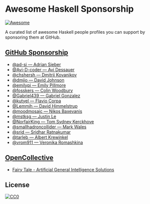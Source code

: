 # Awesome Haskell Sponsorship

[![Awesome](https://awesome.re/badge.svg)](https://awesome.re)

A curated list of awesome Haskell people profiles you can support by sponsoring them at GitHub.

## [GitHub Sponsorship](https://github.com/sponsors)

* [@ad-si — Adrian Sieber](https://github.com/sponsors/ad-si)
* [@Avi-D-coder — Avi Dessauer](https://github.com/sponsors/Avi-D-coder)
* [@chshersh — Dmitrii Kovanikov](https://github.com/sponsors/chshersh)
* [@dmjio — David Johnson](https://github.com/sponsors/dmjio)
* [@emilypi — Emily Pillmore](https://github.com/sponsors/emilypi)
* [@fosskers — Colin Woodbury](https://github.com/sponsors/fosskers)
* [@Gabriel439 — Gabriel Gonzalez](https://github.com/sponsors/Gabriel439)
* [@kutyel — Flavio Corpa](https://github.com/sponsors/kutyel)
* [@Lemmih — David Himmelstrup](https://github.com/sponsors/Lemmih)
* [@moodmosaic — Nikos Baxevanis](https://github.com/sponsors/moodmosaic)
* [@mstksg — Justin Le](https://github.com/sponsors/mstksg)
* [@NorfairKing — Tom Sydney Kerckhove](https://github.com/sponsors/NorfairKing)
* [@smallhadroncollider — Mark Wales](https://github.com/sponsors/smallhadroncollider)
* [@srid — Sridhar Ratnakumar](https://github.com/sponsors/srid)
* [@tarleb — Albert Krewinkel](https://github.com/sponsors/tarleb)
* [@vrom911 — Veronika Romashkina](https://github.com/sponsors/vrom911)

## [OpenCollective](https://opencollective.com/)

* [Fairy Tale - Artificial General Intelligence Solutions](https://github.com/fairy-tale-agi-solutions)

## License

[![CC0](https://mirrors.creativecommons.org/presskit/buttons/88x31/svg/cc-zero.svg)](https://creativecommons.org/publicdomain/zero/1.0/)

